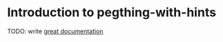 # Introduction to pegthing-with-hints

TODO: write [great documentation](http://jacobian.org/writing/what-to-write/)

